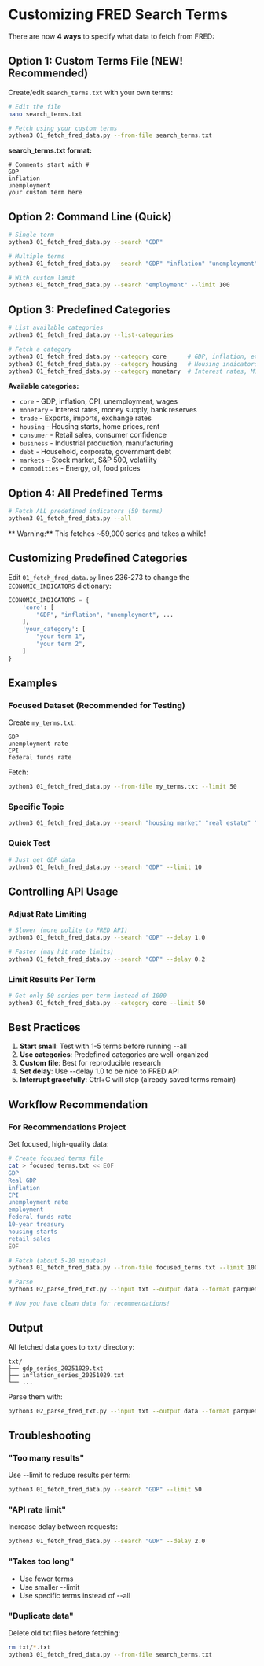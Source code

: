 # Customizing FRED Search Terms

There are now **4 ways** to specify what data to fetch from FRED:

## Option 1: Custom Terms File (NEW! Recommended)

Create/edit `search_terms.txt` with your own terms:

```bash
# Edit the file
nano search_terms.txt

# Fetch using your custom terms
python3 01_fetch_fred_data.py --from-file search_terms.txt
```

**search_terms.txt format:**
```
# Comments start with #
GDP
inflation
unemployment
your custom term here
```

## Option 2: Command Line (Quick)

```bash
# Single term
python3 01_fetch_fred_data.py --search "GDP"

# Multiple terms
python3 01_fetch_fred_data.py --search "GDP" "inflation" "unemployment"

# With custom limit
python3 01_fetch_fred_data.py --search "employment" --limit 100
```

## Option 3: Predefined Categories

```bash
# List available categories
python3 01_fetch_fred_data.py --list-categories

# Fetch a category
python3 01_fetch_fred_data.py --category core      # GDP, inflation, etc.
python3 01_fetch_fred_data.py --category housing   # Housing indicators
python3 01_fetch_fred_data.py --category monetary  # Interest rates, M1, M2
```

**Available categories:**
- `core` - GDP, inflation, CPI, unemployment, wages
- `monetary` - Interest rates, money supply, bank reserves
- `trade` - Exports, imports, exchange rates
- `housing` - Housing starts, home prices, rent
- `consumer` - Retail sales, consumer confidence
- `business` - Industrial production, manufacturing
- `debt` - Household, corporate, government debt
- `markets` - Stock market, S&P 500, volatility
- `commodities` - Energy, oil, food prices

## Option 4: All Predefined Terms

```bash
# Fetch ALL predefined indicators (59 terms)
python3 01_fetch_fred_data.py --all
```

** Warning:** This fetches ~59,000 series and takes a while!

## Customizing Predefined Categories

Edit `01_fetch_fred_data.py` lines 236-273 to change the `ECONOMIC_INDICATORS` dictionary:

```python
ECONOMIC_INDICATORS = {
    'core': [
        "GDP", "inflation", "unemployment", ...
    ],
    'your_category': [
        "your term 1",
        "your term 2",
    ]
}
```

## Examples

### Focused Dataset (Recommended for Testing)

Create `my_terms.txt`:
```
GDP
unemployment rate
CPI
federal funds rate
```

Fetch:
```bash
python3 01_fetch_fred_data.py --from-file my_terms.txt --limit 50
```

### Specific Topic

```bash
python3 01_fetch_fred_data.py --search "housing market" "real estate" "mortgage"
```

### Quick Test

```bash
# Just get GDP data
python3 01_fetch_fred_data.py --search "GDP" --limit 10
```

## Controlling API Usage

### Adjust Rate Limiting

```bash
# Slower (more polite to FRED API)
python3 01_fetch_fred_data.py --search "GDP" --delay 1.0

# Faster (may hit rate limits)
python3 01_fetch_fred_data.py --search "GDP" --delay 0.2
```

### Limit Results Per Term

```bash
# Get only 50 series per term instead of 1000
python3 01_fetch_fred_data.py --category core --limit 50
```

## Best Practices

1. **Start small**: Test with 1-5 terms before running --all
2. **Use categories**: Predefined categories are well-organized
3. **Custom file**: Best for reproducible research
4. **Set delay**: Use --delay 1.0 to be nice to FRED API
5. **Interrupt gracefully**: Ctrl+C will stop (already saved terms remain)

## Workflow Recommendation

### For Recommendations Project

Get focused, high-quality data:

```bash
# Create focused terms file
cat > focused_terms.txt << EOF
GDP
Real GDP
inflation
CPI
unemployment rate
employment
federal funds rate
10-year treasury
housing starts
retail sales
EOF

# Fetch (about 5-10 minutes)
python3 01_fetch_fred_data.py --from-file focused_terms.txt --limit 100 --delay 0.5

# Parse
python3 02_parse_fred_txt.py --input txt --output data --format parquet

# Now you have clean data for recommendations!
```

## Output

All fetched data goes to `txt/` directory:
```
txt/
├── gdp_series_20251029.txt
├── inflation_series_20251029.txt
└── ...
```

Parse them with:
```bash
python3 02_parse_fred_txt.py --input txt --output data --format parquet
```

## Troubleshooting

### "Too many results"
Use --limit to reduce results per term:
```bash
python3 01_fetch_fred_data.py --search "GDP" --limit 50
```

### "API rate limit"
Increase delay between requests:
```bash
python3 01_fetch_fred_data.py --search "GDP" --delay 2.0
```

### "Takes too long"
- Use fewer terms
- Use smaller --limit
- Use specific terms instead of --all

### "Duplicate data"
Delete old txt files before fetching:
```bash
rm txt/*.txt
python3 01_fetch_fred_data.py --from-file search_terms.txt
```
